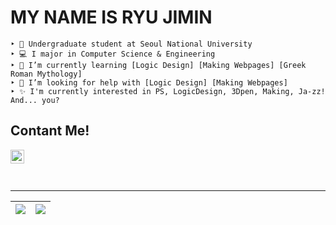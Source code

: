 
# MY NAME IS RYU JIMIN

```
‣ 🔭 Undergraduate student at Seoul National University
‣ 💻 I major in Computer Science & Engineering
‣ 🌱 I’m currently learning [Logic Design] [Making Webpages] [Greek Roman Mythology]
‣ 🤔 I’m looking for help with [Logic Design] [Making Webpages]
‣ ✨ I'm currently interested in PS, LogicDesign, 3Dpen, Making, Ja-zz! And... you?
```

## Contant Me!
[<img align="left" alt="Instagram" width="22px" src="https://cdn.jsdelivr.net/npm/simple-icons@v3/icons/instagram.svg" />](https://www.instagram.com/dgw_with.3dpen/?hl=ko)
<br/> <br/> <br/>

------
|<img align="center" src="https://github-readme-stats.vercel.app/api?username=nick11967&show_icons=true&count_private=true&theme=buefy&hide_border=true&disable_animations=false">|<img align="center" src="https://github-readme-stats.vercel.app/api/top-langs/?username=nick11967&layout=compact&theme=buefy&hide_border=true&disable_animations=false&count_private=true" />|
| ------------- | ------------- |

<!--
**nick11967/nick11967** is a ✨ _special_ ✨ repository because its `README.md` (this file) appears on your GitHub profile.

Here are some ideas to get you started:

- 🔭 I’m currently working on ...
- 🌱 I’m currently learning ...
- 👯 I’m looking to collaborate on ...
- 🤔 I’m looking for help with ...
- 💬 Ask me about ...
- 📫 How to reach me: ...
- 😄 Pronouns: ...
- ⚡ Fun fact: ...

-->
